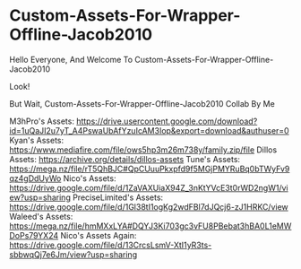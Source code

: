 # Custom-Assets-For-Wrapper-Offline-Jacob2010

Hello Everyone, And Welcome To Custom-Assets-For-Wrapper-Offline-Jacob2010

Look!


But Wait, Custom-Assets-For-Wrapper-Offline-Jacob2010 Collab By Me


M3hPro's Assets: https://drive.usercontent.google.com/download?id=1uQaJI2u7yT_A4PswaUbAfYzuIcAM3Iop&export=download&authuser=0
Kyan's Assets: https://www.mediafire.com/file/ows5hp3m26m738y/family.zip/file
Dillos Assets: https://archive.org/details/dillos-assets
Tune's Assets: https://mega.nz/file/rT5QhBJC#QpCUuuPkxpfd9f5MGjPMYRuBq0bTWyFv9qz4gDdUyWo
Nico's Assets: https://drive.google.com/file/d/1ZaVAXUiaX94Z_3nKtYVcE3t0rWD2ngW1/view?usp=sharing
PreciseLimited's Assets: https://drive.google.com/file/d/1Gl38tI1ogKg2wdFBl7dJQcj6-zJ1HRKC/view
Waleed's Assets: https://mega.nz/file/hmMXxLYA#DQYJ3Ki703gc3vFU8PBebat3hBA0L1eMWDoPs79YX24
Nico's Assets Again: https://drive.google.com/file/d/13CrcsLsmV-XtI1yR3ts-sbbwqQj7e6Jm/view?usp=sharing
